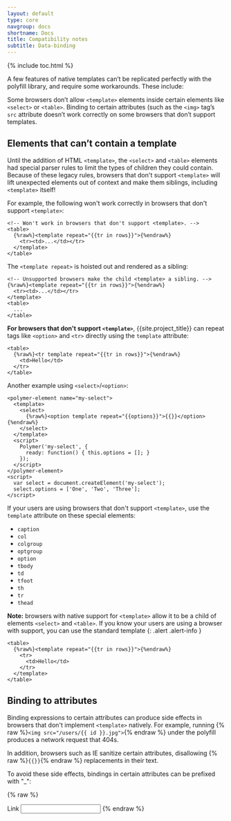 ```yaml
---
layout: default
type: core
navgroup: docs
shortname: Docs
title: Compatibility notes
subtitle: Data-binding
---
```


{% include toc.html %}


A few features of native templates can’t be replicated perfectly with the polyfill library, and require some workarounds. These include:

Some browsers don’t allow  `<template>` elements inside certain elements like `<select>` or `<table>`. 
Binding to certain attributes (such as the `<img>` tag’s `src` attribute doesn’t work correctly on some browsers that don’t support templates.

## Elements that can’t contain a template

Until the addition of HTML `<template>`, the `<select>` and `<table>` elements had 
special parser rules to limit the types of children they could contain. Because of these legacy rules, browsers that don't support `<template>` will lift unexpected elements out of context and make them siblings, including `<template>` itself!

For example, the following won't work correctly in browsers that don't support `<template>`:

    <!-- Won't work in browsers that don't support <template>. -->
    <table>
      {%raw%}<template repeat="{{tr in rows}}">{%endraw%}
        <tr><td>...</td></tr>
      </template>
    </table>

The `<template repeat>` is hoisted out and rendered as a sibling:

    <!-- Unsupported browsers make the child <template> a sibling. -->
    {%raw%}<template repeat="{{tr in rows}}">{%endraw%}
      <tr><td>...</td></tr>
    </template>
    <table>
      ...
    </table>

**For browsers that don't support `<template>`**, {{site.project_title}} can repeat tags like `<option>` and `<tr>` directly using the `template` attribute:

    <table>
      {%raw%}<tr template repeat="{{tr in rows}}">{%endraw%}
        <td>Hello</td>
      </tr>
    </table>

Another example using `<select>`/`<option>`:

    <polymer-element name="my-select">
      <template>
        <select>
          {%raw%}<option template repeat="{{options}}">{{}}</option>{%endraw%}
        </select>
      </template>
      <script>
        Polymer('my-select', {
          ready: function() { this.options = []; }
        });
      </script>
    </polymer-element>
    <script>
      var select = document.createElement('my-select');
      select.options = ['One', 'Two', 'Three'];
    </script>

If your users are using browsers that don't support `<template>`, use the `template`
attribute on these special elements:
    
* `caption`
* `col`
* `colgroup`
* `optgroup`
* `option`
* `tbody`
* `td`
* `tfoot`
* `th`
* `tr`
* `thead`

**Note:** browsers with native support for `<template>` allow it to be a child
of elements `<select>` and `<table>`. If you know your users are using a browser
with support, you can use the standard template 
{: .alert .alert-info }


    <table>
      {%raw%}<template repeat="{{tr in rows}}">{%endraw%}
        <tr>
          <td>Hello</td>
        </tr>
      </template>
    </table>

## Binding to attributes

Binding expressions to certain attributes can produce side effects in browsers that don't implement `<template>` natively. 
For example, running {% raw %}`<img src="/users/{{ id }}.jpg">`{% endraw %} under the polyfill produces a network request that 404s.

In addition, browsers such as IE sanitize certain attributes, disallowing {% raw %}`{{}}`{% endraw %} replacements in their text.

To avoid these side effects, bindings in certain attributes can be prefixed with "_":

{% raw %}
    <img _src="/users/{{ id }}.jpg">
    <div _style="color: {{ color }}">
    <a _href="{{ url }}">Link</a>
    <input type="number" _value="{{ number }}">
{% endraw %}


